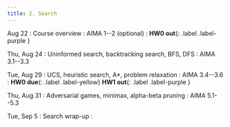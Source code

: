 ```yaml
---
title: I. Search
---
```


Aug 22
: Course overview
  : AIMA 1--2 (optional)
: **HW0 out**{: .label .label-purple }

Thu, Aug 24
: Uninformed search, backtracking search, BFS, DFS
  : AIMA 3.1--3.3

Tue, Aug 29
: UCS, heuristic search, A*, problem relaxation
  : AIMA 3.4--3.6
: **HW0 due**{: .label .label-yellow} **HW1 out**{: .label .label-purple }

Thu, Aug 31
: Adversarial games, minimax, alpha-beta pruning
  : AIMA 5.1--5.3

Tue, Sep 5
: Search wrap-up
  : 
